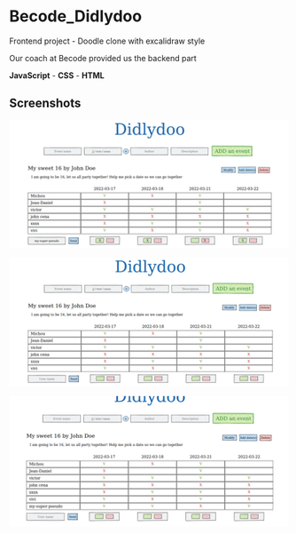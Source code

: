 # Becode_Didlydoo

Frontend project - Doodle clone with excalidraw style

Our coach at Becode provided us the backend part

**JavaScript** - **CSS** - **HTML**

## Screenshots

![didlydoo-screenshot1](./screenshots_readme/didlydoo-screenshot1.png)

![didlydoo-screenshot2](./screenshots_readme/didlydoo-screenshots2.png)

![didlydoo-screenshot3](./screenshots_readme/didlydoo-screenshots3.png)
